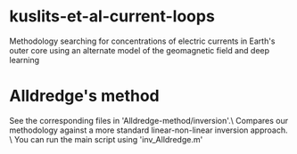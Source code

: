 # kuslits-et-al-current-loops
Methodology searching for concentrations of electric currents in Earth's outer core using an alternate model of the geomagnetic field and deep learning

# Alldredge's method
See the corresponding files in 'Alldredge-method/inversion'.\\
Compares our methodology against a more standard linear-non-linear inversion approach. \\
You can run the main script using 'inv_Alldredge.m'
